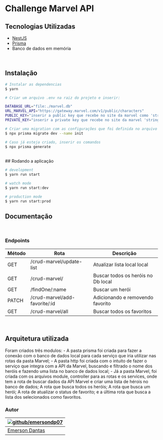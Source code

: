 # Challenge Marvel API 



## Tecnologias Utilizadas

- [NestJS](https://nestjs.com)
- [Prisma](https://www.prisma.io)
- Banco de dados em memória

<br>

## Instalação

```bash
# Instalar as dependencias
$ yarn

# Criar um arquivo .env na raiz do projeto e inserir:

DATABASE_URL="file:./marvel.db"
URL_MARVEL_API="https://gateway.marvel.com/v1/public/characters"
PUBLIC_KEY="inserir a public key que recebe no site da marvel como 'string'"
PRIVATE_KEY="inserir a private key que recebe no site da marvel 'string'"

# Criar uma migration com as configurações que foi definida no arquivo .env
$ npx prisma migrate dev --name init

# Caso já esteja criado, inserir os comandos
$ npx prisma generate

```
<br>
## Rodando a aplicação

```bash
# development
$ yarn run start

# watch mode
$ yarn run start:dev

# production mode
$ yarn run start:prod
```

## Documentação
<br>

### Endpoints

| Método | Rota | Descrição |
| -------|-------|--------- |
| GET    | /crud-marvel/update-list|Atualizar lista local local|
| GET    | /crud-marvel/ | Buscar todos os heróis no Db local|
| GET   | /findOne/:name | Buscar um herói |
| PATCH    | /crud-marvel/add-favorite/:id | Adicionando e removendo favorito|
| GET | /crud-marvel/all | Buscar todos os favoritos|

<br>

## Arquitetura utilizada
<p>Foram criados três modulos:
- A pasta prisma foi criada para fazer a conexão com o banco de dados local para cada serviço que iria utilizar nas rotas da pasta Marvel; 
- A pasta http foi criada com o intuito de fazer o serviço que integra com a API da Marvel, buscando e filtrado o nome dos heróis e fazendo uma lista no banco de dados local; 
- Já a pasta Marvel, foi criada com os arquivos module, controller para as rotas e os services, onde tem a rota de buscar dados da API Marvel e criar uma lista de hérois no banco de dados; A rota que busca todos os heróis; A rota que busca um herói; A rota de atualizar o status de favorito; e a última rota que busca a lista dos selecionados como favoritos. <p>

### Autor

| [![github/emersondp07](https://avatars.githubusercontent.com/u/91437391?v=4)](https://github.com/emersondp07 "Checkout github") |
|---|
| [Emerson Dantas](https://github.com/emersondp07) |

